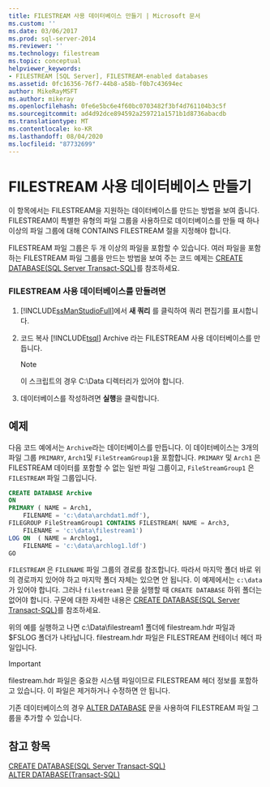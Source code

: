 ```yaml
---
title: FILESTREAM 사용 데이터베이스 만들기 | Microsoft 문서
ms.custom: ''
ms.date: 03/06/2017
ms.prod: sql-server-2014
ms.reviewer: ''
ms.technology: filestream
ms.topic: conceptual
helpviewer_keywords:
- FILESTREAM [SQL Server], FILESTREAM-enabled databases
ms.assetid: 0fc16356-76f7-44b8-a58b-f0b7c43694ec
author: MikeRayMSFT
ms.author: mikeray
ms.openlocfilehash: 0fe6e5bc6e4f60bc0703482f3bf4d761104b3c5f
ms.sourcegitcommit: ad4d92dce894592a259721a1571b1d8736abacdb
ms.translationtype: MT
ms.contentlocale: ko-KR
ms.lasthandoff: 08/04/2020
ms.locfileid: "87732699"
---
```

# <a name="create-a-filestream-enabled-database"></a>FILESTREAM 사용 데이터베이스 만들기
  이 항목에서는 FILESTREAM을 지원하는 데이터베이스를 만드는 방법을 보여 줍니다. FILESTREAM이 특별한 유형의 파일 그룹을 사용하므로 데이터베이스를 만들 때 하나 이상의 파일 그룹에 대해 CONTAINS FILESTREAM 절을 지정해야 합니다.  
  
 FILESTREAM 파일 그룹은 두 개 이상의 파일을 포함할 수 있습니다. 여러 파일을 포함하는 FILESTREAM 파일 그룹을 만드는 방법을 보여 주는 코드 예제는 [CREATE DATABASE&#40;SQL Server Transact-SQL&#41;](/sql/t-sql/statements/create-database-sql-server-transact-sql)를 참조하세요.  
  
### <a name="to-create-a-filestream-enabled-database"></a>FILESTREAM 사용 데이터베이스를 만들려면  
  
1.  [!INCLUDE[ssManStudioFull](../../includes/ssmanstudiofull-md.md)]에서 **새 쿼리** 를 클릭하여 쿼리 편집기를 표시합니다.  
  
2.  코드 복사 [!INCLUDE[tsql](../../includes/tsql-md.md)] Archive 라는 FILESTREAM 사용 데이터베이스를 만듭니다.  
  
    > [!NOTE]  
    >  이 스크립트의 경우 C:\Data 디렉터리가 있어야 합니다.  
  
3.  데이터베이스를 작성하려면 **실행**을 클릭합니다.  
  
## <a name="example"></a>예제  
 다음 코드 예에서는 `Archive`라는 데이터베이스를 만듭니다. 이 데이터베이스는 3개의 파일 그룹 `PRIMARY`, `Arch1`및 `FileStreamGroup1`을 포함합니다. `PRIMARY` 및 `Arch1` 은 FILESTREAM 데이터를 포함할 수 없는 일반 파일 그룹이고, `FileStreamGroup1` 은 `FILESTREAM` 파일 그룹입니다.  
  
```sql  
CREATE DATABASE Archive   
ON  
PRIMARY ( NAME = Arch1,  
    FILENAME = 'c:\data\archdat1.mdf'),  
FILEGROUP FileStreamGroup1 CONTAINS FILESTREAM( NAME = Arch3,  
    FILENAME = 'c:\data\filestream1')  
LOG ON  ( NAME = Archlog1,  
    FILENAME = 'c:\data\archlog1.ldf')  
GO  
```  
  
 `FILESTREAM` 은 `FILENAME` 파일 그룹의 경로를 참조합니다. 따라서 마지막 폴더 바로 위의 경로까지 있어야 하고 마지막 폴더 자체는 있으면 안 됩니다. 이 예제에서는 `c:\data` 가 있어야 합니다. 그러나 `filestream1` 문을 실행할 때 `CREATE DATABASE` 하위 폴더는 없어야 합니다. 구문에 대한 자세한 내용은 [CREATE DATABASE&#40;SQL Server Transact-SQL&#41;](/sql/t-sql/statements/create-database-sql-server-transact-sql)를 참조하세요.  
  
 위의 예를 실행하고 나면 c:\Data\filestream1 폴더에 filestream.hdr 파일과 $FSLOG 폴더가 나타납니다. filestream.hdr 파일은 FILESTREAM 컨테이너 헤더 파일입니다.  
  
> [!IMPORTANT]  
>  filestream.hdr 파일은 중요한 시스템 파일이므로 FILESTREAM 헤더 정보를 포함하고 있습니다. 이 파일은 제거하거나 수정하면 안 됩니다.  
  
 기존 데이터베이스의 경우 [ALTER DATABASE](/sql/t-sql/statements/alter-database-transact-sql) 문을 사용하여 FILESTREAM 파일 그룹을 추가할 수 있습니다.  
  
## <a name="see-also"></a>참고 항목  
 [CREATE DATABASE&#40;SQL Server Transact-SQL&#41;](/sql/t-sql/statements/create-database-sql-server-transact-sql)   
 [ALTER DATABASE&#40;Transact-SQL&#41;](/sql/t-sql/statements/alter-database-transact-sql)  
  
  

